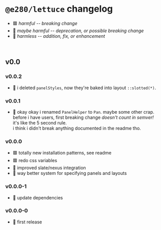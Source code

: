 
# `@e280/lettuce` changelog

- 🟥 *harmful -- breaking change*
- 🔶 *maybe harmful -- deprecation, or possible breaking change*
- 🍏 *harmless -- addition, fix, or enhancement*

<br/>

## v0.0

### v0.0.2
- 🔶 i deleted `panelStyles`, now they're baked into layout `::slotted(*)`.

### v0.0.1
- 🔶 okay okay i renamed `PanelHelper` to `Pan`. maybe some other crap.  
  before i have users, first breaking change *doesn't count in semver!*  
  it's like the 5 second rule.  
  i think i didn't break anything documented in the readme tho.  

### v0.0.0
- 🟥 totally new installation patterns, see readme
- 🟥 redo css variables
- 🍏 improved slate/nexus integration
- 🍏 way better system for specifying panels and layouts

### v0.0.0-1
- 🍏 update dependencies

### v0.0.0-0
- 🍏 first release


